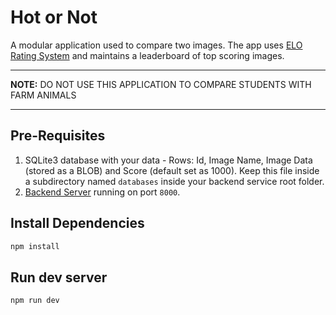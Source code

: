 # Hot or Not
A modular application used to compare two images. The app uses [ELO Rating System](https://en.wikipedia.org/wiki/Elo_rating_system) and maintains a leaderboard of top scoring images. 

---

**NOTE:**
DO NOT USE THIS APPLICATION TO COMPARE STUDENTS WITH FARM ANIMALS

---
## Pre-Requisites
1. SQLite3 database with your data - Rows: Id, Image Name, Image Data (stored as a BLOB) and Score (default set as 1000). Keep this file inside a subdirectory named `databases` inside your backend service root folder.
2. [Backend Server](https://github.com/Aaryamann171/hot_or_not-backend) running on port `8000`.

## Install Dependencies
```bash
npm install
```

## Run dev server
```bash
npm run dev
```
